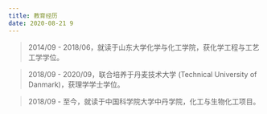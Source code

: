 ```yaml
---
title: 教育经历
date: 2020-08-21 9
---
```

>2014/09 - 2018/06，就读于山东大学化学与化工学院，获化学工程与工艺工学学位。

>2018/09 - 2020/09，联合培养于丹麦技术大学 (Technical University of Danmark)，获理学学士学位。

>2018/09 - 至今，就读于中国科学院大学中丹学院，化工与生物化工项目。


